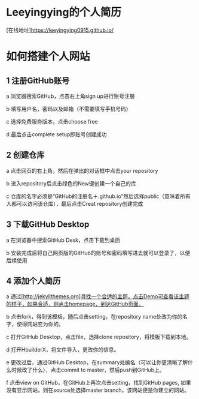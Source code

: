 # Leeyingying的个人简历

[在线地址]https://leeyingying0915.github.io/

# 如何搭建个人网站

## 1 注册GitHub账号

a 浏览器搜索GitHub，点击右上角sign up进行账号注册

b 填写用户名，密码以及邮箱（不需要填写手机号码）

c 选择免费服务版本，点击choose free

d 最后点击complete setup即账号创建成功

## 2 创建仓库

a 点击网页的右上角，然后在弹出的对话框中点击your repository

b 进入repository后点击绿色的New键创建一个自己的库

c 仓库的名字必须是“GitHub的注册名＋.github.io”然后选择public（意味着所有人都可以访问该仓库），最后点击Creat repository创建完成

## 3 下载GitHub Desktop

a 在浏览器中搜索GitHub Desk，点击下载到桌面

b 安装完成后将自己网页版的GitHub的账号和密码填写进去就可以登录了，以便后续使用

## 4 添加个人简历

a 通过[http://jekyllthemes.org]寻找一个合适的主题，点击Demo可查看该主题的样子，如果合适，则点击homepage，到达GitHub页面。

b 点击fork，得到该模板，随后点击setting，在repository name处改为你的名字，使得网站变为你的。

c 打开GitHub Desktop，点击file，选择clone repository，将模板下载到本地。

d 打开HbuilderX，将文件导入，更改你的信息。

e 更改过后，通过GitHub Desktop，在summary处编名（可以让你更清晰了解什么时候改了什么），点击commit to master，然后push到GitHub上。

f 点击view on GitHub，在GitHub上再次点击setting，找到GitHub pages, 如果没有显示网站，则在source处选择master branch，该网站便是你建立的网站。